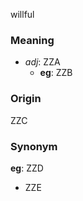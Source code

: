 willful
### Meaning
+ _adj_: ZZA
    + __eg__: ZZB

### Origin

ZZC

### Synonym

__eg__: ZZD

+ ZZE


